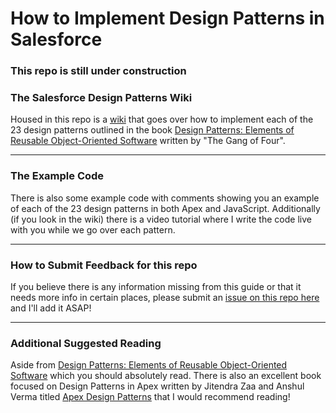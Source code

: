 # How to Implement Design Patterns in Salesforce

### This repo is still under construction

### The Salesforce Design Patterns Wiki  

Housed in this repo is a <a href="https://github.com/Coding-With-The-Force/Salesforce-Design-Patterns/wiki" target="_blank">wiki</a> that goes over how to implement each of the 23 design patterns outlined in the book <a href="https://amzn.to/3S3pZox" target="_blank">Design Patterns: Elements of Reusable Object-Oriented Software</a> written by "The Gang of Four". 

***

### The Example Code

There is also some example code with comments showing you an example of each of the 23 design patterns in both Apex and JavaScript. Additionally (if you look in the wiki) there is a video tutorial where I write the code live with you while we go over each pattern.   

***

### How to Submit Feedback for this repo

If you believe there is any information missing from this guide or that it needs more info in certain places, please submit an [issue on this repo here](https://github.com/Coding-With-The-Force/Salesforce-Design-Patterns/issues) and I'll add it ASAP!

***

### Additional Suggested Reading

Aside from <a href="https://amzn.to/3S3pZox" target="_blank">Design Patterns: Elements of Reusable Object-Oriented Software</a> which you should absolutely read. There is also an excellent book focused on Design Patterns in Apex written by Jitendra Zaa and Anshul Verma titled <a href="https://amzn.to/3eRSjMi" target="_blank">Apex Design Patterns</a> that I would recommend reading!
